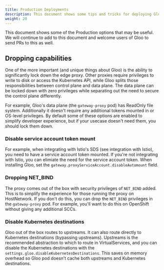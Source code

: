 ```yaml
---
title: Production Deployments
description: This document shows some tips and tricks for deploying Gloo into a production environment
weight: 20
---
```


This document shows some of the Production options that may be useful. We will continue to add to this document and welcome users of Gloo to send PRs to this as well.


## Dropping capabilities

One of the more important (and unique things about Gloo) is the ability to significantly lock down the edge proxy. Other proxies require privileges to write to disk or access the Kubernetes API, while Gloo splits those responsibilities between control plane and data plane. The data plane can be locked down with zero privileges while separating out the need to secure the control plane differently. 

For example, Gloo's data plane (the `gateway-proxy` pod) has ReadOnly file system. Additionally it doesn't require any additional tokens mounted in or OS-level privileges. By default some of these options are enabled to simplify developer experience, but if your usecase doesn't need them, you should lock them down. 


### Disable service account token mount

For example, when integrating with Istio's SDS (see integration with Istio), you need to have a service account token mounted. If you're not integrating with Istio, you can elimiate the need for the service account token. When installing Gloo, set the `gateway.proxyServiceAccount.disableAutomount` field. 

### Dropping NET_BIND

The proxy comes out of the box with security privileges of `NET_BIND` added. This is to simplify the experience for those running the proxy on HostNetwork. If you don't do this, you can drop the `NET_BIND` privileges in the `gateway-proxy` pod. For example, you'll want to do this on OpenShift without giving any additional SCCs. 

### Disable Kubernetes destinations

Gloo out of the box routes to upstreams. It can also route directly to Kubernetes destinations (bypassing upstreams). Upstreams is the recommended abstraction to which to route in VirtualServices, and you can disable the Kubernetes destinations with the `settings.gloo.disableKubernetesDestinations`. This saves on memory overhead so Gloo pod doesn't cache both upstreams and Kubernetes destinations. 